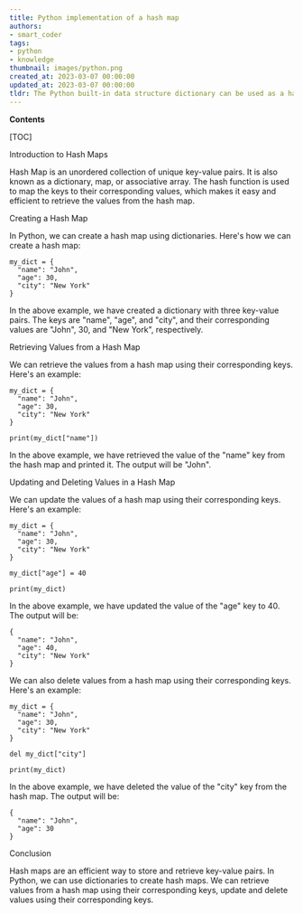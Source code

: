 ```yaml
---
title: Python implementation of a hash map
authors:
- smart_coder
tags:
- python
- knowledge
thumbnail: images/python.png
created_at: 2023-03-07 00:00:00
updated_at: 2023-03-07 00:00:00
tldr: The Python built-in data structure dictionary can be used as a hash map.
---
```


**Contents**

[TOC]

Introduction to Hash Maps

Hash Map is an unordered collection of unique key-value pairs. It is also known as a dictionary, map, or associative array. The hash function is used to map the keys to their corresponding values, which makes it easy and efficient to retrieve the values from the hash map.

Creating a Hash Map

In Python, we can create a hash map using dictionaries. Here's how we can create a hash map:

```
my_dict = {
  "name": "John",
  "age": 30,
  "city": "New York"
}
```

In the above example, we have created a dictionary with three key-value pairs. The keys are "name", "age", and "city", and their corresponding values are "John", 30, and "New York", respectively.

Retrieving Values from a Hash Map

We can retrieve the values from a hash map using their corresponding keys. Here's an example:

```
my_dict = {
  "name": "John",
  "age": 30,
  "city": "New York"
}

print(my_dict["name"])
```

In the above example, we have retrieved the value of the "name" key from the hash map and printed it. The output will be "John".

Updating and Deleting Values in a Hash Map

We can update the values of a hash map using their corresponding keys. Here's an example:

```
my_dict = {
  "name": "John",
  "age": 30,
  "city": "New York"
}

my_dict["age"] = 40

print(my_dict)
```

In the above example, we have updated the value of the "age" key to 40. The output will be:

```
{
  "name": "John",
  "age": 40,
  "city": "New York"
}
```

We can also delete values from a hash map using their corresponding keys. Here's an example:

```
my_dict = {
  "name": "John",
  "age": 30,
  "city": "New York"
}

del my_dict["city"]

print(my_dict)
```

In the above example, we have deleted the value of the "city" key from the hash map. The output will be:

```
{
  "name": "John",
  "age": 30
}
```

Conclusion

Hash maps are an efficient way to store and retrieve key-value pairs. In Python, we can use dictionaries to create hash maps. We can retrieve values from a hash map using their corresponding keys, update and delete values using their corresponding keys.
